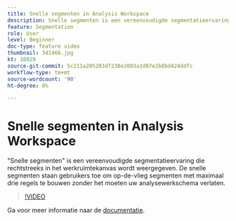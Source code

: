 ```yaml
---
title: Snelle segmenten in Analysis Workspace
description: Snelle segmenten is een vereenvoudigde segmentatieervaring die rechtstreeks in het werkruimtekanvas wordt weergegeven. Met Snelle segmenten kunnen gebruikers direct segmenten maken met maximaal drie regels zonder dat ze uw analyseworkflow hoeven te verlaten.
feature: Segmentation
role: User
level: Beginner
doc-type: feature video
thumbnail: 341466.jpg
kt: 10029
source-git-commit: 5c211a205283d7238e2083a1d07e2b8bd424ddfc
workflow-type: tm+mt
source-wordcount: '90'
ht-degree: 0%

---
```



# Snelle segmenten in Analysis Workspace

&quot;Snelle segmenten&quot; is een vereenvoudigde segmentatieervaring die rechtstreeks in het werkruimtekanvas wordt weergegeven. De snelle segmenten staan gebruikers toe om op-de-vlieg segmenten met maximaal drie regels te bouwen zonder het moeten uw analysewerkschema verlaten.

>[!VIDEO](https://video.tv.adobe.com/v/341466/?quality=12&learn=on)

Ga voor meer informatie naar de [documentatie](https://experienceleague.adobe.com/docs/analytics/analyze/analysis-workspace/components/segments/quick-segments.html).
